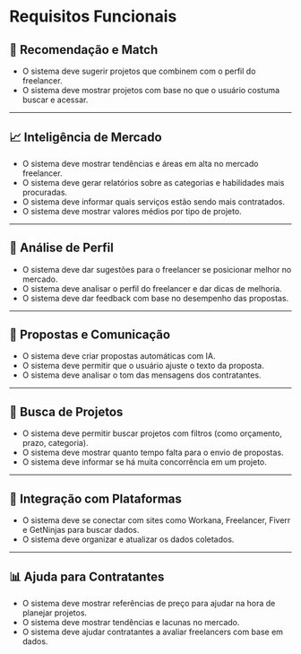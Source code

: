 # Requisitos Funcionais

## 🔁 Recomendação e Match

- O sistema deve sugerir projetos que combinem com o perfil do freelancer.
- O sistema deve mostrar projetos com base no que o usuário costuma buscar e acessar.

---

## 📈 Inteligência de Mercado

- O sistema deve mostrar tendências e áreas em alta no mercado freelancer.
- O sistema deve gerar relatórios sobre as categorias e habilidades mais procuradas.
- O sistema deve informar quais serviços estão sendo mais contratados.
- O sistema deve mostrar valores médios por tipo de projeto.

---

## 🧠 Análise de Perfil

- O sistema deve dar sugestões para o freelancer se posicionar melhor no mercado.
- O sistema deve analisar o perfil do freelancer e dar dicas de melhoria.
- O sistema deve dar feedback com base no desempenho das propostas.

---

## 💬 Propostas e Comunicação

- O sistema deve criar propostas automáticas com IA.
- O sistema deve permitir que o usuário ajuste o texto da proposta.
- O sistema deve analisar o tom das mensagens dos contratantes.

---

## 🔎 Busca de Projetos

- O sistema deve permitir buscar projetos com filtros (como orçamento, prazo, categoria).
- O sistema deve mostrar quanto tempo falta para o envio de propostas.
- O sistema deve informar se há muita concorrência em um projeto.

---

## 🔗 Integração com Plataformas

- O sistema deve se conectar com sites como Workana, Freelancer, Fiverr e GetNinjas para buscar dados.
- O sistema deve organizar e atualizar os dados coletados.

---

## 📊 Ajuda para Contratantes

- O sistema deve mostrar referências de preço para ajudar na hora de planejar projetos.
- O sistema deve mostrar tendências e lacunas no mercado.
- O sistema deve ajudar contratantes a avaliar freelancers com base em dados.
